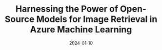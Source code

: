 ---
title: Harnessing the Power of Open-Source Models for Image Retrieval in Azure Machine Learning
excerpt: >-
  This is a study that I contributed to while working with the Microsoft AzureML AutoML team. My main contributions to this work are developing the end-to-end text-to-image retrieval example, performing pretrained and finetuning experiments for the models using in the text-to-image section, and adding support for the CLIP embeddings models to Azure Machine Learning catalog.
date: '2024-01-10'
external_url: images/Paper/Caribou_and_Reindeer_Population_Cycles_Are_Driven.pdf
thumb_img_path: images/ImageRetrieval/image_retrieval.png
thumb_img_alt: image retrieval thumbnail
layout: post
---
